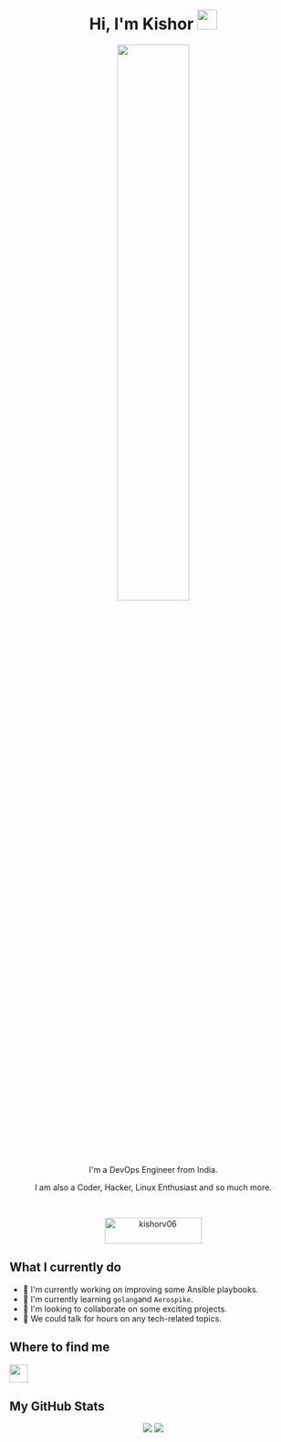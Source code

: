 <h1 align="center">
  Hi, I'm Kishor
  <img src="https://media.giphy.com/media/hvRJCLFzcasrR4ia7z/giphy.gif" width="35px" />
</h1>

<p align="center">
  <img align="center" width="50%" src="https://www.mygo.ge/uploads/blog/1584024060.jpg"/>
</p>

<p align="center">I'm a DevOps Engineer from India.</p>
<p align="center">I am also a Coder, Hacker, Linux Enthusiast and so much more.</p>
<br/>
<p align = "center">
   <a href="https://www.buymeacoffee.com/kishorv06">
     <img align="center" src="https://cdn.buymeacoffee.com/buttons/v2/default-yellow.png" height="45" width="170" alt="kishorv06" />
  </a>
</p>

## What I currently do

* 🔭 I'm currently working on improving some Ansible playbooks.
* 🌱 I'm currently learning `golang`and `Aerospike`.
* 👯 I'm looking to collaborate on some exciting projects.
* 💬 We could talk for hours on any tech-related topics.
  
## Where to find me

[<img src="https://simpleicons.org/icons/linkedin.svg" width="32"/>](https://www.linkedin.com/in/kishorv06)

## My GitHub Stats
<p align="center">
  <img align="top" src="https://github-readme-stats.vercel.app/api?username=kishorv06&show_icons=true" />
  <img align="top" src="https://github-readme-stats.vercel.app/api/top-langs/?username=kishorv06&layout=compact&langs_count=8" />
</p>
